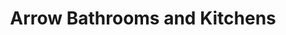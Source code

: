 ---
title: "Arrow Bathrooms and Kitchens"
url: /clacton-on-sea/arrow-bathrooms-and-kitchens/
shop: Badezimmer
---